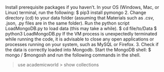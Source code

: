 Install prerequisite packages if you haven’t. In your OS (Windows, Mac, or Linux) terminal, run the following:
$ pip3 install pymongo
2. Change directory (cd) to your data folder (assuming that Materials such as .csv, .json, .py files are in the same folder).
Run the python script LoadMongoDB.py to load data (this may take a while).
$ cd file/to/Data
$ python3 LoadMongoDB.py
If the VM process is unexpectedly terminated while running the code, it is advisable to close any open applications or processes running on your system, such as MySQL or Firefox.
3. Check if the data is correctly loaded into Mongodb. Start the MongoDB shell:
$ mongo / $mongosh
and run the following commands in the shell.
> use academicworld > show collections
